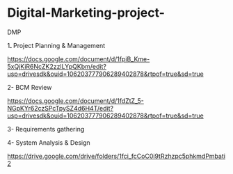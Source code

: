 # Digital-Marketing-project-
DMP


1ـ Project Planning & Management

https://docs.google.com/document/d/1fpiB_Kme-5xQjKiR6NcZK2zzlLYpQKbm/edit?usp=drivesdk&ouid=106203777906289402878&rtpof=true&sd=true


2- BCM Review


https://docs.google.com/document/d/1fdZtZ_5-NGpKYr62czSPcTpySZ4d6H4T/edit?usp=drivesdk&ouid=106203777906289402878&rtpof=true&sd=true



3- Requirements gathering



4- System Analysis & Design


https://drive.google.com/drive/folders/1fci_fcCoC0i9tRzhzpc5phkmdPmbati2
